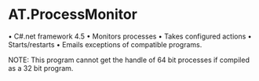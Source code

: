 AT.ProcessMonitor
=================

• C#.net framework 4.5
•	Monitors processes 
•	Takes configured actions
  • Starts/restarts
  • Emails exceptions of compatible programs.

NOTE: This program cannot get the handle of 64 bit processes if compiled as a 32 bit program.
